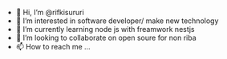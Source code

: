 - 👋 Hi, I’m @rifkisururi
- 👀 I’m interested in software developer/ make new technology
- 🌱 I’m currently learning node js with freamwork nestjs
- 💞️ I’m looking to collaborate on open soure for non riba
- 📫 How to reach me ...

<!---
rifkisururi/rifkisururi is a ✨ special ✨ repository because its `README.md` (this file) appears on your GitHub profile.
You can click the Preview link to take a look at your changes.
--->

